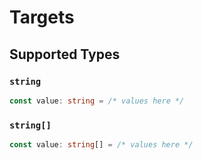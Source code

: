 # Targets


## Supported Types

### `string`

```typescript
const value: string = /* values here */
```

### `string[]`

```typescript
const value: string[] = /* values here */
```

